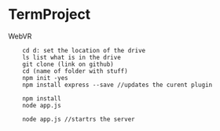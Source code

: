 # TermProject
WebVR

        cd d: set the location of the drive        
        ls list what is in the drive
        git clone (link on github)
        cd (name of folder with stuff)
        npm init -yes
        npm install express --save //updates the curent plugin
        
        npm install
        node app.js
        
        node app.js //startrs the server
